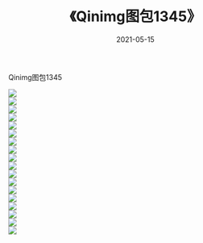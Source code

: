 ﻿---
layout: post
title:  《Qinimg图包1345》
date:   2021-05-15
img: http://imgx.orgx.ga/Qinimg图包/Qinimg图包1345/000.jpg
categories: [美女, 清纯, 唯美]
---

Qinimg图包1345

 ![](http://imgx.orgx.ga/Qinimg图包/Qinimg图包1345/001.jpg) <br>![](http://imgx.orgx.ga/Qinimg图包/Qinimg图包1345/002.jpg) <br>![](http://imgx.orgx.ga/Qinimg图包/Qinimg图包1345/003.jpg) <br>![](http://imgx.orgx.ga/Qinimg图包/Qinimg图包1345/004.jpg) <br>![](http://imgx.orgx.ga/Qinimg图包/Qinimg图包1345/005.jpg) <br>![](http://imgx.orgx.ga/Qinimg图包/Qinimg图包1345/006.jpg) <br>![](http://imgx.orgx.ga/Qinimg图包/Qinimg图包1345/007.jpg) <br>![](http://imgx.orgx.ga/Qinimg图包/Qinimg图包1345/008.jpg) <br>![](http://imgx.orgx.ga/Qinimg图包/Qinimg图包1345/009.jpg) <br>![](http://imgx.orgx.ga/Qinimg图包/Qinimg图包1345/010.jpg) <br>![](http://imgx.orgx.ga/Qinimg图包/Qinimg图包1345/011.jpg) <br>![](http://imgx.orgx.ga/Qinimg图包/Qinimg图包1345/012.jpg) <br>![](http://imgx.orgx.ga/Qinimg图包/Qinimg图包1345/013.jpg) <br>![](http://imgx.orgx.ga/Qinimg图包/Qinimg图包1345/014.jpg) <br>![](http://imgx.orgx.ga/Qinimg图包/Qinimg图包1345/015.jpg) <br>![](http://imgx.orgx.ga/Qinimg图包/Qinimg图包1345/016.jpg) <br>![](http://imgx.orgx.ga/Qinimg图包/Qinimg图包1345/017.jpg) <br>![](http://imgx.orgx.ga/Qinimg图包/Qinimg图包1345/018.jpg) <br>